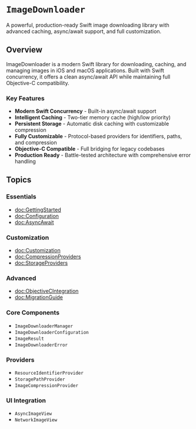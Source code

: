 # ``ImageDownloader``

A powerful, production-ready Swift image downloading library with advanced caching, async/await support, and full customization.

## Overview

ImageDownloader is a modern Swift library for downloading, caching, and managing images in iOS and macOS applications. Built with Swift concurrency, it offers a clean async/await API while maintaining full Objective-C compatibility.

### Key Features

- **Modern Swift Concurrency** - Built-in async/await support
- **Intelligent Caching** - Two-tier memory cache (high/low priority)
- **Persistent Storage** - Automatic disk caching with customizable compression
- **Fully Customizable** - Protocol-based providers for identifiers, paths, and compression
- **Objective-C Compatible** - Full bridging for legacy codebases
- **Production Ready** - Battle-tested architecture with comprehensive error handling

## Topics

### Essentials

- <doc:GettingStarted>
- <doc:Configuration>
- <doc:AsyncAwait>

### Customization

- <doc:Customization>
- <doc:CompressionProviders>
- <doc:StorageProviders>

### Advanced

- <doc:ObjectiveCIntegration>
- <doc:MigrationGuide>

### Core Components

- ``ImageDownloaderManager``
- ``ImageDownloaderConfiguration``
- ``ImageResult``
- ``ImageDownloaderError``

### Providers

- ``ResourceIdentifierProvider``
- ``StoragePathProvider``
- ``ImageCompressionProvider``

### UI Integration

- ``AsyncImageView``
- ``NetworkImageView``
